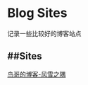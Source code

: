 # Blog Sites
记录一些比较好的博客站点

##Sites
---
<a href="http://www.laruence.com" target="_blank">鸟哥的博客-风雪之隅</a>